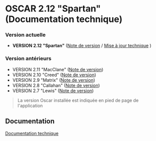 # OSCAR 2.12 "Spartan" (Documentation technique)

### Version actuelle
- **VERSION 2.12 "Spartan"** ([Note de version](doc/versions/version-2.12.md) / [Mise à jour technique](doc/upgrade-to-spartan.md) )
  
### Version antérieurs
 - VERSION 2.11 "MacClane" ([Note de version](doc/versions/version-2.11.md))
 - VERSION 2.10 "Creed" ([Note de version](doc/versions/version-2.10.md))
 - VERSION 2.9 "Matrix" ([Note de version](doc/versions/version-2.9.md))
 - VERSION 2.8 "Callahan" ([Note de version](doc/versions/version-2.8.md))
 - VERSION 2.7 "Lewis" ([Note de version](doc/versions/version-2.7.md))
 
> La version Oscar installée est indiquée en pied de page de l'application 


## Documentation

[Documentation technique](doc/index.md)


